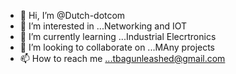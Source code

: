 - 👋 Hi, I’m @Dutch-dotcom
- 👀 I’m interested in ...Networking and IOT
- 🌱 I’m currently learning ...Industrial Elecrtronics
- 💞️ I’m looking to collaborate on ...MAny projects
- 📫 How to reach me ...tbagunleashed@gmail.com

<!---
Dutch-dotcom/Dutch-dotcom is a ✨ special ✨ repository because its `README.md` (this file) appears on your GitHub profile.
You can click the Preview link to take a look at your changes.
--->
